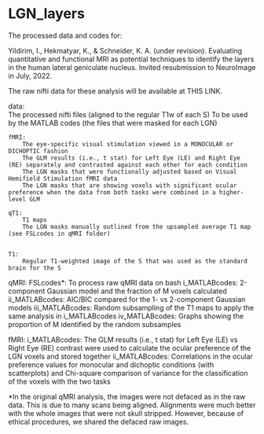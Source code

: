 # LGN_layers

The processed data and codes for: 

Yildirim, I., Hekmatyar, K., & Schneider, K. A. (under revision). Evaluating quantitative and functional MRI as potential techniques to identify the layers in the human lateral geniculate nucleus. Invited resubmission to NeuroImage in July, 2022.

The raw nifti data for these analysis will be available at THIS LINK.

data: 	
	The processed nifti files (aligned to the regular T1w of each S)
	To be used by the MATLAB codes (the files that were masked for each LGN)

	fMRI:	
		The eye-specific visual stimulation viewed in a MONOCULAR or DICHOPTIC fashion
		The GLM results (i.e., t stat) for Left Eye (LE) and Right Eye (RE) separately and contrasted against each other for each condition
		The LGN masks that were functionally adjusted based on Visual Hemifield Stimulation fMRI data
		The LGN masks that are showing voxels with significant ocular preference when the data from both tasks were combined in a higher-level GLM

	qT1:	
		T1 maps
		The LGN masks manually outlined from the upsampled average T1 map (see FSLcodes in qMRI folder)


	T1:	
		Regular T1-weighted image of the S that was used as the standard brain for the S

qMRI:
	FSLcodes*: To process raw qMRI data on bash
	i_MATLABcodes: 2-component Gaussian model and the fraction of M voxels calculated
	ii_MATLABcodes: AIC/BIC compared for the 1- vs 2-component Gaussian models
	iii_MATLABcodes: Random subsampling of the T1 maps to apply the same analysis in i_MATLABcodes
	iv_MATLABcodes: Graphs showing the proportion of M identified by the random subsamples 

fMRI:
	i_MATLABcodes: The GLM results (i.e., t stat) for Left Eye (LE) vs Right Eye (RE) contrast were used to calculate the ocular preference of the LGN voxels and stored together
	ii_MATLABcodes: Correlations in the ocular preference values for monocular and dichoptic conditions (with scatterplots) and Chi-square comparison of variance for the classification of the voxels with the two tasks


*In the original qMRI analysis, the images were not defaced as in the raw data. This is due to many scans being aligned. Alignments were much better with the whole images that were not skull stripped. However, because of ethical procedures, we shared the defaced raw images.
